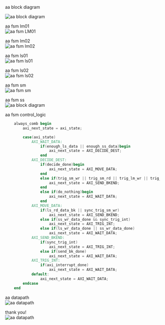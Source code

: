 

aa block diagram  

![aa block diagram](https://raw.githubusercontent.com/linzack/fsic/main/aa_code_review/code_review_aa_block_diagram.png)

aa fsm lm01  
![aa fsm LM01](https://raw.githubusercontent.com/linzack/fsic/main/aa_code_review/code_review_aa_fsm_01_lm1.png)

aa fsm lm02  
![aa fsm lm02](https://raw.githubusercontent.com/linzack/fsic/main/aa_code_review/code_review_aa_fsm_02_lm2.png)

aa fsm ls01  
![aa fsm ls01](https://raw.githubusercontent.com/linzack/fsic/main/aa_code_review/code_review_aa_fsm_05_ls1.png)

aa fsm ls02  
![aa fsm ls02](https://raw.githubusercontent.com/linzack/fsic/main/aa_code_review/code_review_aa_fsm_06_ls2.png)

aa fsm sm  
![aa fsm sm](https://raw.githubusercontent.com/linzack/fsic/main/aa_code_review/code_review_aa_fsm_03_sm.png)

aa fsm ss  
![aa block diagram](https://raw.githubusercontent.com/linzack/fsic/main/aa_code_review/code_review_aa_fsm_04_ss.png)

aa fsm control_logic  
```verilog
    always_comb begin
        axi_next_state = axi_state;

        case(axi_state)
            AXI_WAIT_DATA:
                if(enough_ls_data || enough_ss_data)begin
                    axi_next_state = AXI_DECIDE_DEST;
                end
            AXI_DECIDE_DEST:
                if(decide_done)begin
                    axi_next_state = AXI_MOVE_DATA;
                end
                else if(trig_sm_wr || trig_sm_rd || trig_lm_wr || trig_lm_rd)begin
                    axi_next_state = AXI_SEND_BKEND;
                end
                else if(do_nothing)begin
                    axi_next_state = AXI_WAIT_DATA;
                end
            AXI_MOVE_DATA:
                if(ls_rd_data_bk || sync_trig_sm_wr)
                    axi_next_state = AXI_SEND_BKEND;
                else if(ss_wr_data_done && sync_trig_int)
                    axi_next_state = AXI_TRIG_INT;
                else if(ls_wr_data_done || ss_wr_data_done)
                    axi_next_state = AXI_WAIT_DATA;
            AXI_SEND_BKEND:
                if(sync_trig_int)
                    axi_next_state = AXI_TRIG_INT;
                else if(send_bk_done)
                    axi_next_state = AXI_WAIT_DATA;
            AXI_TRIG_INT:
                if(axi_interrupt_done)
                    axi_next_state = AXI_WAIT_DATA;
            default:
                axi_next_state = AXI_WAIT_DATA;
        endcase
    end
```

aa datapath  
![aa datapath](https://raw.githubusercontent.com/linzack/fsic/main/aa_code_review/code_review_aa_datapath.png)

thank you!  
![aa datapath](https://tse2.mm.bing.net/th/id/OIG..rag.gH6yMz8.CZ_6xeV)